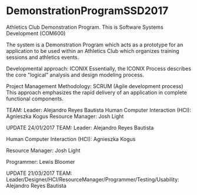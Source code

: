 # DemonstrationProgramSSD2017
Athletics Club Demonstration Program.
This is Software Systems Development (COM600)

The system is a Demonstration Program which acts as a prototype for an application to be used within an Athletics Club which organizes training sessions and athletics events.

Developmental approach: ICONIX
Essentially, the ICONIX Process describes the core "logical" analysis and design modeling process.

Project Management Methodology: SCRUM (Agile development process)
This approach emphasizes the rapid delivery of an application in complete functional components. 

TEAM:
Leader: Alejandro Reyes Bautista
Human Computer Interaction (HCI): Agnieszka Kogus
Resource Manager: Josh Light

UPDATE 24/01/2017
TEAM:
Leader: Alejandro Reyes Bautista

Human Computer Interaction (HCI): Agnieszka Kogus

Resource Manager: Josh Light

Programmer: Lewis Bloomer

UPDATE 21/03/2017
TEAM:
Leader/Designer/HCI/ResourceManager/Programmer/Testing/Usability: Alejandro Reyes Bautista
